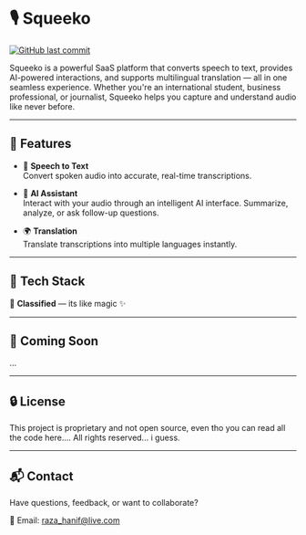 # 🎙️ Squeeko

[![GitHub last commit](https://img.shields.io/github/last-commit/RazaHanif/squeeko)](https://github.com/RazaHanif/squeeko/commits/main)

Squeeko is a powerful SaaS platform that converts speech to text, provides AI-powered interactions, and supports multilingual translation — all in one seamless experience. Whether you're an international student, business professional, or journalist, Squeeko helps you capture and understand audio like never before.

---

## 🚀 Features

- 🎤 **Speech to Text**  
  Convert spoken audio into accurate, real-time transcriptions.

- 🤖 **AI Assistant**  
  Interact with your audio through an intelligent AI interface. Summarize, analyze, or ask follow-up questions.

- 🌍 **Translation**  
  Translate transcriptions into multiple languages instantly.

---

## 🧱 Tech Stack

🤫 **Classified** — its like magic ✨

---

## 🧪 Coming Soon

...

---

## 🔒 License

This project is proprietary and not open source, even tho you can read all the code here.... All rights reserved... i guess.

---

## 📬 Contact

Have questions, feedback, or want to collaborate?

📧 Email: raza_hanif@live.com